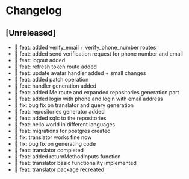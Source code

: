 # Changelog

## [Unreleased]

- 🎉 feat: added verify_email + verify_phone_number routes
- 🎉 feat: added send verification request for phone number and email
- 🎉 feat: logout added
- 🎉 feat: refresh token route added
- 🎉 feat: update avatar handler added + small changes
- 🎉 feat: added patch operation
- 🎉 feat: handler generation added
- 🎉 feat: added Me route and expanded repositories generation part
- 🎉 feat: added login with phone and login with email address
- 🐛 fix: bug fix on translator and query generation
- 🎉 feat: repositories generator added
- 🎉 feat: added sqlc to the repositories
- 🎉 feat: hello world in different languages
- 🎉 feat: migrations for postgres created
- 🐛 fix: translator works fine now
- 🐛 fix: bug fix on generating code
- 🎉 feat: translator completed
- 🎉 feat: added returnMethodInputs function
- 🎉 feat: translator basic functionality implemented
- 🎉 feat: translator package recreated

<!-- ## [0.0.2] - 2022-12-07

### Added

- /


### Changed

### Deprecated

### Removed

### Fixed

### Security

## [0.0.1] - 2022-12-07

- initial release -->

<!-- Links -->
<!-- [keep a changelog]: https://keepachangelog.com/en/1.0.0/
[semantic versioning]: https://semver.org/spec/v2.0.0.html -->

<!-- Versions -->
<!-- [unreleased]: https://github.com/Author/Repository/compare/v0.0.2...HEAD
[0.0.2]: https://github.com/Author/Repository/compare/v0.0.1...v0.0.2
[0.0.1]: https://github.com/Author/Repository/releases/tag/v0.0.1 -->
